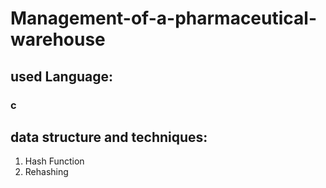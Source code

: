 # Management-of-a-pharmaceutical-warehouse

## used Language:
### c 
 ## data structure and techniques: 
 1. Hash Function
 2. Rehashing
    
